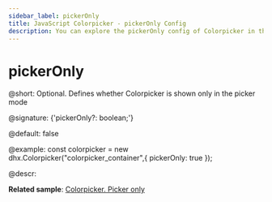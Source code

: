```yaml
---
sidebar_label: pickerOnly
title: JavaScript Colorpicker - pickerOnly Config 
description: You can explore the pickerOnly config of Colorpicker in the documentation of the DHTMLX JavaScript UI library. Browse developer guides and API reference, try out code examples and live demos, and download a free 30-day evaluation version of DHTMLX Suite 7.
---
```


# pickerOnly

@short: Optional. Defines whether Colorpicker is shown only in the picker mode

@signature: {'pickerOnly?: boolean;'}

@default: false

@example:
const colorpicker = new dhx.Colorpicker("colorpicker_container",{
	pickerOnly: true
});

@descr: 

**Related sample**: [Colorpicker. Picker only](https://snippet.dhtmlx.com/5zlvvwpl)

[comment]: # (@related: colorpicker/how_to_start.md#initialize-colorpicker colorpicker/configuration.md#palette-or-picker-mode-only)
